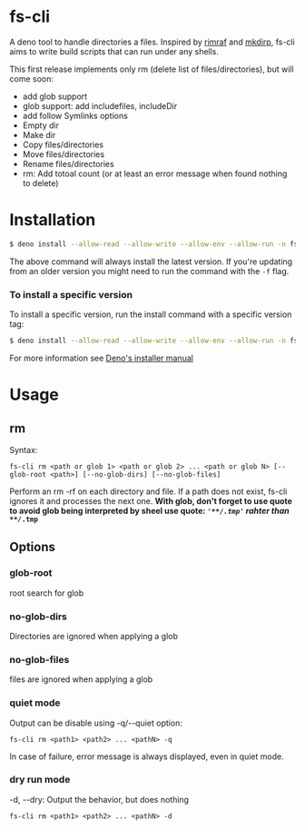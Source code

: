 # fs-cli
 A deno tool to handle directories a files. Inspired by [rimraf](https://www.npmjs.com/package/rimraf) and [mkdirp](https://www.npmjs.com/package/mkdirp), fs-cli aims to write build scripts that can run under any shells.

 This first release implements only rm (delete list of files/directories), but will come soon:
  * add glob support
  * glob support: add includefiles, includeDir 
  * add follow Symlinks options
  * Empty dir
  * Make dir
  * Copy files/directories
  * Move files/directories
  * Rename files/directories
  * rm: Add totoal count (or at least an error message when found nothing to delete)

# Installation

```sh
$ deno install --allow-read --allow-write --allow-env --allow-run -n fs_cli https://deno.land/x/fs_cli@v0.1.0/cli.ts
```
The above command will always install the latest version. If you're updating from an older version you might need to run the command with the `-f` flag.

### To install a specific version
To install a specific version, run the install command with a specific version tag:

```sh
$ deno install --allow-read --allow-write --allow-env --allow-run -n fs_cli https://deno.land/x/fs_cli@<version>/cli.ts
```
For more information see [Deno's installer manual](https://deno.land/manual/tools/script_installer)

# Usage
## rm
Syntax:
```
fs-cli rm <path or glob 1> <path or glob 2> ... <path or glob N> [--glob-root <path>] [--no-glob-dirs] [--no-glob-files]
```
Perform an rm -rf on each directory and file.
If a path does not exist, fs-cli ignores it and processes the next one.
**With glob, don't forget to use quote to avoid glob being interpreted by sheel use quote: <code>'\*\*/*.tmp'</code> rahter than <code>\*\*/*.tmp**</code>

## Options
### glob-root
root search for glob

### no-glob-dirs
Directories are ignored when applying a glob

### no-glob-files
files are ignored when applying a glob

###
### quiet mode
Output can be disable using -q/--quiet option:
```
fs-cli rm <path1> <path2> ... <pathN> -q
```
In case of failure, error message is always displayed, even in quiet mode.

### dry run mode
-d, --dry: Output the behavior, but does nothing
```
fs-cli rm <path1> <path2> ... <pathN> -d
```
